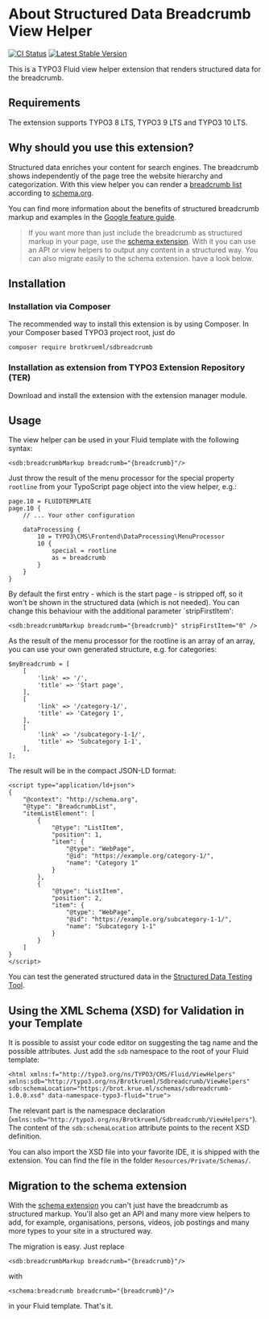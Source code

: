 # About Structured Data Breadcrumb View Helper

[![CI Status](https://github.com/brotkrueml/sdbreadcrumb/workflows/CI/badge.svg?branch=master)](https://github.com/brotkrueml/sdbreadcrumb/actions?query=workflow%3ACI)
[![Latest Stable Version](https://img.shields.io/packagist/v/brotkrueml/sdbreadcrumb.svg)](https://packagist.org/packages/brotkrueml/sdbreadcrumb)

This is a TYPO3 Fluid view helper extension that renders structured data for the breadcrumb.

## Requirements

The extension supports TYPO3 8 LTS, TYPO3 9 LTS and TYPO3 10 LTS.

## Why should you use this extension?

Structured data enriches your content for search engines.
The breadcrumb shows independently of the page tree the website hierarchy and categorization.
With this view helper you can render a [breadcrumb list](https://schema.org/BreadcrumbList) according to [schema.org](https://schema.org/).

You can find more information about the benefits of structured breadcrumb markup and examples in the [Google feature guide](https://developers.google.com/search/docs/data-types/breadcrumb).

> If you want more than just include the breadcrumb as structured markup in your page, use the [schema extension](https://github.com/brotkrueml/schema).
> With it you can use an API or view helpers to output any content in a structured way. You can also migrate easily to the schema extension. have a look below.

## Installation

### Installation via Composer

The recommended way to install this extension is by using Composer. In your Composer based TYPO3 project root, just do

    composer require brotkrueml/sdbreadcrumb

### Installation as extension from TYPO3 Extension Repository (TER)

Download and install the extension with the extension manager module.

## Usage

The view helper can be used in your Fluid template with the following syntax:

    <sdb:breadcrumbMarkup breadcrumb="{breadcrumb}"/>

Just throw the result of the menu processor for the special property `rootline` from your TypoScript page object into the view helper, e.g.:

    page.10 = FLUIDTEMPLATE
    page.10 {
        // ... Your other configuration

        dataProcessing {
            10 = TYPO3\CMS\Frontend\DataProcessing\MenuProcessor
            10 {
                special = rootline
                as = breadcrumb
            }
        }
    }

By default the first entry - which is the start page - is stripped off, so it won't be shown in the structured data (which is not needed).
You can change this behaviour with the additional parameter `stripFirstItem':

    <sdb:breadcrumbMarkup breadcrumb="{breadcrumb}" stripFirstItem="0" />

As the result of the menu processor for the rootline is an array of an array, you can use your own generated structure, e.g. for categories:

    $myBreadcrumb = [
        [
            'link' => '/',
            'title' => 'Start page',
        ],
        [
            'link' => '/category-1/',
            'title' => 'Category 1',
        ],
        [
            'link' => '/subcategory-1-1/',
            'title' => 'Subcategory 1-1',
        ],
    ];

The result will be in the compact JSON-LD format:

    <script type="application/ld+json">
    {
        "@context": "http://schema.org",
        "@type": "BreadcrumbList",
        "itemListElement": [
            {
                "@type": "ListItem",
                "position": 1,
                "item": {
                    "@type": "WebPage",
                    "@id": "https://example.org/category-1/",
                    "name": "Category 1"
                }
            },
            {
                "@type": "ListItem",
                "position": 2,
                "item": {
                    "@type": "WebPage",
                    "@id": "https://example.org/subcategory-1-1/",
                    "name": "Subcategory 1-1"
                }
            }
        ]
    }
    </script>

You can test the generated structured data in the [Structured Data Testing Tool](https://search.google.com/structured-data/testing-tool).

## Using the XML Schema (XSD) for Validation in your Template

It is possible to assist your code editor on suggesting the tag name and the possible attributes.
Just add the `sdb` namespace to the root of your Fluid template:

    <html xmlns:f="http://typo3.org/ns/TYPO3/CMS/Fluid/ViewHelpers" xmlns:sdb="http://typo3.org/ns/Brotkrueml/Sdbreadcrumb/ViewHelpers" sdb:schemaLocation="https://brot.krue.ml/schemas/sdbreadcrumb-1.0.0.xsd" data-namespace-typo3-fluid="true">

The relevant part is the namespace declaration (`xmlns:sdb="http://typo3.org/ns/Brotkrueml/Sdbreadcrumb/ViewHelpers"`). The content of the `sdb:schemaLocation` attribute points to the recent XSD definition.

You can also import the XSD file into your favorite IDE, it is shipped with the extension. You can find the file in the folder `Resources/Private/Schemas/`.

## Migration to the schema extension

With the [schema extension](https://github.com/brotkrueml/schema) you can't just have the breadcrumb as structured markup. You'll also get an API and
many more view helpers to add, for example, organisations, persons, videos, job postings and many more types to your
site in a structured way.

The migration is easy. Just replace

    <sdb:breadcrumbMarkup breadcrumb="{breadcrumb}"/>

with

    <schema:breadcrumb breadcrumb="{breadcrumb}"/>

in your Fluid template. That's it.
